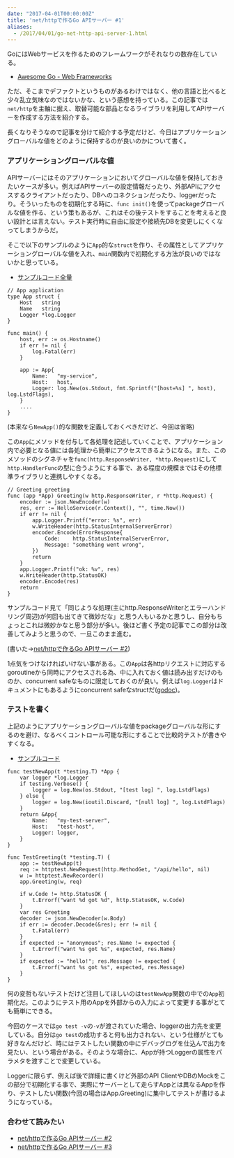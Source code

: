 ```yaml
---
date: "2017-04-01T00:00:00Z"
title: 'net/httpで作るGo APIサーバー #1'
aliases:
  - /2017/04/01/go-net-http-api-server-1.html
---
```


GoにはWebサービスを作るためのフレームワークがそれなりの数存在している。

- [Awesome Go - Web Frameworks](https://github.com/avelino/awesome-go#web-frameworks)

ただ、そこまでデファクトというものがあるわけではなく、他の言語と比べると少々乱立気味なのではないかな、という感想を持っている。この記事では`net/http`を主軸に据え、取替可能な部品となるライブラリを利用してAPIサーバーを作成する方法を紹介する。

長くなりそうなので記事を分けて紹介する予定だけど、今日はアプリケーショングローバルな値をどのように保持するのが良いのかについて書く。


### アプリケーショングローバルな値

APIサーバーにはそのアプリケーションにおいてグローバルな値を保持しておきたいケースが多い。例えばAPIサーバーの設定情報だったり、外部APIにアクセスするクライアントだったり、DBへのコネクションだったり、loggerだったり。そういったものを初期化する時に、`func init()`を使ってpackageグローバルな値を作る、という策もあるが、これはその後テストをすることを考えると良い設計とは言えない。テスト実行時に自由に設定や接続先DBを変更しにくくなってしまうからだ。

そこで以下のサンプルのように`App`的な`struct`を作り、その属性としてアプリケーショングローバルな値を入れ、`main`関数内で初期化する方法が良いのではないかと思っている。

- [サンプルコード全量](https://github.com/achiku/go-http-api-server/blob/master/ch01/server.go)

```golang
// App application
type App struct {
	Host   string
	Name   string
	Logger *log.Logger
}

func main() {
	host, err := os.Hostname()
	if err != nil {
		log.Fatal(err)
	}

	app := App{
		Name:   "my-service",
		Host:   host,
		Logger: log.New(os.Stdout, fmt.Sprintf("[host=%s] ", host), log.LstdFlags),
	}
    ....
}
```

(本来なら`NewApp()`的な関数を定義しておくべきだけど、今回は省略)

この`App`にメソッドを付与して各処理を記述していくことで、アプリケーション内で必要となる値には各処理から簡単にアクセスできるようになる。また、このメソッドのシグネチャを`func(http.ResponseWriter, *http.Request)`にして`http.HandlerFunc`の型に合うようにする事で、ある程度の規模まではその他標準ライブラリと連携しやすくなる。


```golang
// Greeting greeting
func (app *App) Greeting(w http.ResponseWriter, r *http.Request) {
	encoder := json.NewEncoder(w)
	res, err := HelloService(r.Context(), "", time.Now())
	if err != nil {
		app.Logger.Printf("error: %s", err)
		w.WriteHeader(http.StatusInternalServerError)
		encoder.Encode(ErrorResponse{
			Code:    http.StatusInternalServerError,
			Message: "something went wrong",
		})
		return
	}
	app.Logger.Printf("ok: %v", res)
	w.WriteHeader(http.StatusOK)
	encoder.Encode(res)
	return
}
```

サンプルコード見て「同じような処理(主にhttp.ResponseWriterとエラーハンドリング周辺)が何回も出てきて微妙だな」と思う人もいるかと思うし、自分もちょっとこれは微妙かなと思う部分が多い。後ほど書く予定の記事でこの部分は改善してみようと思うので、一旦このまま進む。

(書いた->[net/httpで作るGo APIサーバー #2](http://akirachiku.com/2017/04/02/go-net-http-api-server-2.html))

1点気をつけなければいけない事がある。この`App`は各httpリクエストに対応するgoroutineから同時にアクセスされる為、中に入れておく値は読み出すだけのものか、concurrent safeなものに限定しておくのが良い。例えば`log.Logger`はドキュメントにもあるようにconcurrent safeなstructだ([godoc](https://golang.org/pkg/log/#Logger))。


### テストを書く

上記のようにアプリケーショングローバルな値をpackageグローバルな形にするのを避け、なるべくコントロール可能な形にすることで比較的テストが書きやすくなる。

- [サンプルコード](https://github.com/achiku/go-http-api-server/blob/master/ch01/server_test.go)

```golang
func testNewApp(t *testing.T) *App {
	var logger *log.Logger
	if testing.Verbose() {
		logger = log.New(os.Stdout, "[test log] ", log.LstdFlags)
	} else {
		logger = log.New(ioutil.Discard, "[null log] ", log.LstdFlags)
	}
	return &App{
		Name:   "my-test-server",
		Host:   "test-host",
		Logger: logger,
	}
}

func TestGreeting(t *testing.T) {
	app := testNewApp(t)
	req := httptest.NewRequest(http.MethodGet, "/api/hello", nil)
	w := httptest.NewRecorder()
	app.Greeting(w, req)

	if w.Code != http.StatusOK {
		t.Errorf("want %d got %d", http.StatusOK, w.Code)
	}
	var res Greeting
	decoder := json.NewDecoder(w.Body)
	if err := decoder.Decode(&res); err != nil {
		t.Fatal(err)
	}
	if expected := "anonymous"; res.Name != expected {
		t.Errorf("want %s got %s", expected, res.Name)
	}
	if expected := "hello!"; res.Message != expected {
		t.Errorf("want %s got %s", expected, res.Message)
	}
}
```

何の変哲もないテストだけど注目してほしいのは`testNewApp`関数の中での`App`初期化だ。このようにテスト用のAppを外部からの入力によって変更する事がとても簡単にできる。

今回のケースでは`go test -v`の`-v`が渡されていた場合、loggerの出力先を変更している。自分は`go test`の成功すると何も出力されない、という仕様がとても好きなんだけど、時にはテストしたい関数の中にデバッグログを仕込んで出力を見たい、という場合がある。そのような場合に、Appが持つLoggerの属性をパラメタを渡すことで変更している。

Loggerに限らず、例えば後で詳細に書くけど外部のAPI ClientやDBのMockをこの部分で初期化する事で、実際にサーバーとして走らすAppとは異なるAppを作り、テストしたい関数(今回の場合はApp.Greeting)に集中してテストが書けるようになっている。


### 合わせて読みたい

- [net/httpで作るGo APIサーバー #2](http://akirachiku.com/2017/04/02/go-net-http-api-server-2.html)
- [net/httpで作るGo APIサーバー #3](http://akirachiku.com/2017/04/03/go-net-http-api-server-3.html)

